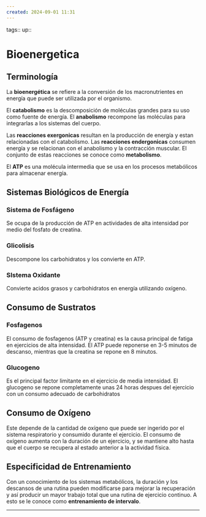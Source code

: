 ```yaml
---
created: 2024-09-01 11:31
---
```

tags::
up::
# Bioenergetica
## Terminología
La **bioenergética** se refiere a la conversión de los macronutrientes en energía que puede ser utilizada por el organismo.

El **catabolismo** es la descomposición de moléculas grandes para su uso como fuente de energía. El **anabolismo** recompone las moléculas para integrarlas a los sistemas del cuerpo.

Las **reacciones exergonicas** resultan en la producción de energía y estan relacionadas con el catabolismo. Las **reacciones endergonicas** consumen energía y se relacionan con el anabolismo y la contracción muscular. El conjunto de estas reacciones se conoce como **metabolismo**.

El **ATP** es una molécula intermedia que se usa en los procesos metabólicos para almacenar energía.

## Sistemas Biológicos de Energía
### Sistema de Fosfágeno
Se ocupa de la producción de ATP en actividades de alta intensidad por medio del fosfato de creatina.

### Glicolisis
Descompone los carbohidratos y los convierte en ATP.

### SIstema Oxidante
Convierte acidos grasos y carbohidratos en energía utilizando oxígeno.

## Consumo de Sustratos
### Fosfagenos
El consumo de fosfagenos (ATP y creatina) es la causa principal de fatiga en ejercicios de alta intensidad. El ATP puede reponerse en 3-5 minutos de descanso, mientras que la creatina se repone en 8 minutos.

### Glucogeno
Es el principal factor limitante en el ejercicio de media intensidad. El glucogeno se repone completamente unas 24 horas despues del ejercicio con un consumo adecuado de carbohidratos

## Consumo de Oxígeno
Este depende de la cantidad de oxígeno que puede ser ingerido por el sistema respiratorio y consumido durante el ejercicio. El consumo de oxígeno aumenta con la duración de un ejercicio, y se mantiene alto hasta que el cuerpo se recupera al estado anterior a la actividad física.

## Especificidad de Entrenamiento
Con un conocimiento de los sistemas metabólicos, la duración y los descansos de una rutina pueden modificarse para mejorar la recuperación y así producir un mayor trabajo total que una rutina de ejercicio continuo. A esto se le conoce como **entrenamiento de intervalo**.

___
